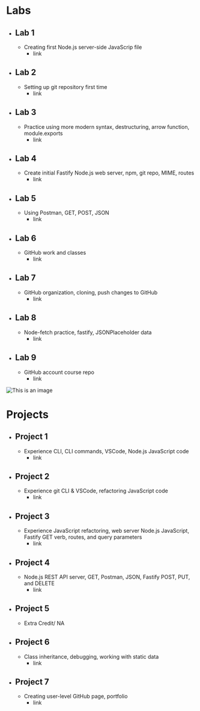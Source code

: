 # Labs

- ## Lab 1
  - Creating first Node.js server-side JavaScrip file
    - link
- ## Lab 2
  - Setting up git repository first time
    - link
- ## Lab 3
  - Practice using more modern syntax, destructuring, arrow function, module.exports
    - link
- ## Lab 4
  - Create initial Fastify Node.js web server, npm, git repo, MIME, routes
    - link
- ## Lab 5
  - Using Postman, GET, POST, JSON
    - link
- ## Lab 6
  - GitHub work and classes
    - link
- ## Lab 7
  - GitHub organization, cloning, push changes to GitHub
    - link
- ## Lab 8
  - Node-fetch practice, fastify, JSONPlaceholder data
    - link
- ## Lab 9
  - GitHub account course repo
    - link

![This is an image](https://images.unsplash.com/photo-1564865878688-9a244444042a?ixlib=rb-1.2.1&ixid=MnwxMjA3fDB8MHxwaG90by1wYWdlfHx8fGVufDB8fHx8&auto=format&fit=crop&w=1170&q=80)

# Projects

- ## Project 1
  - Experience CLI, CLI commands, VSCode, Node.js JavaScript code
    - link
- ## Project 2
  - Experience git CLI & VSCode, refactoring JavaScript code
    - link
- ## Project 3
  - Experience JavaScript refactoring, web server Node.js JavaScript, Fastify GET verb, routes, and query parameters
    - link
- ## Project 4
  - Node.js REST API server, GET, Postman, JSON, Fastify POST, PUT, and DELETE
    - link
- ## Project 5
  - Extra Credit/ NA
- ## Project 6
  - Class inheritance, debugging, working with static data
    - link
- ## Project 7
  - Creating user-level GitHub page, portfolio
    - link
